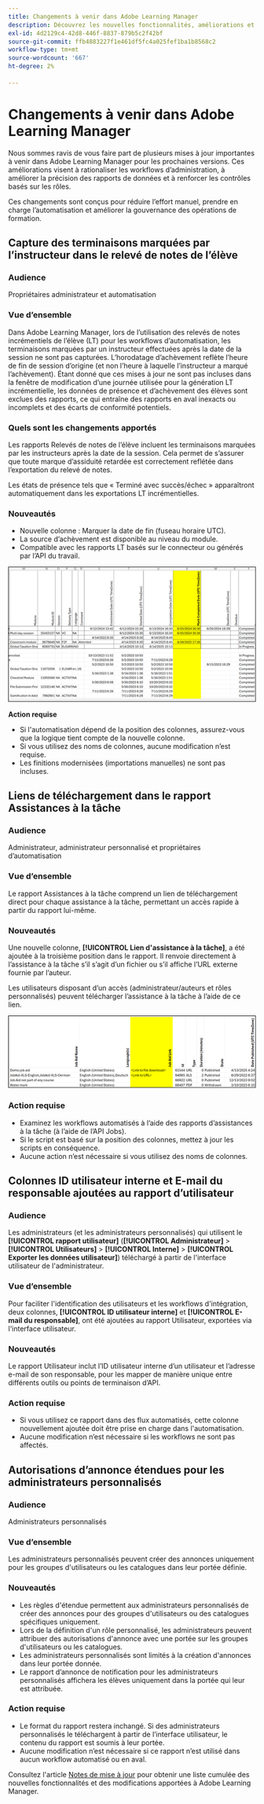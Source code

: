 ```yaml
---
title: Changements à venir dans Adobe Learning Manager
description: Découvrez les nouvelles fonctionnalités, améliorations et mises à jour importantes qui seront bientôt disponibles sur Adobe Learning Manager. Tenez-vous informé des changements afin de pouvoir planifier et tirer le meilleur parti des dernières améliorations.
exl-id: 4d2129c4-42d8-446f-8837-879b5c2f42bf
source-git-commit: ffb4883227f1e461df5fc4a025fef1ba1b8568c2
workflow-type: tm+mt
source-wordcount: '667'
ht-degree: 2%

---
```


# Changements à venir dans Adobe Learning Manager

Nous sommes ravis de vous faire part de plusieurs mises à jour importantes à venir dans Adobe Learning Manager pour les prochaines versions. Ces améliorations visent à rationaliser les workflows d’administration, à améliorer la précision des rapports de données et à renforcer les contrôles basés sur les rôles.

Ces changements sont conçus pour réduire l’effort manuel, prendre en charge l’automatisation et améliorer la gouvernance des opérations de formation.

## Capture des terminaisons marquées par l’instructeur dans le relevé de notes de l’élève

### Audience

Propriétaires administrateur et automatisation

### Vue d’ensemble

Dans Adobe Learning Manager, lors de l’utilisation des relevés de notes incrémentiels de l’élève (LT) pour les workflows d’automatisation, les terminaisons marquées par un instructeur effectuées après la date de la session ne sont pas capturées. L’horodatage d’achèvement reflète l’heure de fin de session d’origine (et non l’heure à laquelle l’instructeur a marqué l’achèvement). Étant donné que ces mises à jour ne sont pas incluses dans la fenêtre de modification d’une journée utilisée pour la génération LT incrémentielle, les données de présence et d’achèvement des élèves sont exclues des rapports, ce qui entraîne des rapports en aval inexacts ou incomplets et des écarts de conformité potentiels.

### Quels sont les changements apportés 

Les rapports Relevés de notes de l’élève incluent les terminaisons marquées par les instructeurs après la date de la session. Cela permet de s’assurer que toute marque d’assiduité retardée est correctement reflétée dans l’exportation du relevé de notes.

Les états de présence tels que « Terminé avec succès/échec » apparaîtront automatiquement dans les exportations LT incrémentielles.

### Nouveautés

* Nouvelle colonne : Marquer la date de fin (fuseau horaire UTC).
* La source d’achèvement est disponible au niveau du module.
* Compatible avec les rapports LT basés sur le connecteur ou générés par l’API du travail.

![](assets/capture-instructor.png)

**Action requise**

* Si l&#39;automatisation dépend de la position des colonnes, assurez-vous que la logique tient compte de la nouvelle colonne.
* Si vous utilisez des noms de colonnes, aucune modification n’est requise.
* Les finitions modernisées (importations manuelles) ne sont pas incluses.

## Liens de téléchargement dans le rapport Assistances à la tâche

### Audience

Administrateur, administrateur personnalisé et propriétaires d’automatisation

### Vue d’ensemble

Le rapport Assistances à la tâche comprend un lien de téléchargement direct pour chaque assistance à la tâche, permettant un accès rapide à partir du rapport lui-même.

### Nouveautés

Une nouvelle colonne, **[!UICONTROL Lien d&#39;assistance à la tâche]**, a été ajoutée à la troisième position dans le rapport. Il renvoie directement à l’assistance à la tâche s’il s’agit d’un fichier ou s’il affiche l’URL externe fournie par l’auteur.

Les utilisateurs disposant d’un accès (administrateur/auteurs et rôles personnalisés) peuvent télécharger l’assistance à la tâche à l’aide de ce lien.

![](assets/download-links-for-job-aid.png)

### Action requise

* Examinez les workflows automatisés à l’aide des rapports d’assistances à la tâche (à l’aide de l’API Jobs).
* Si le script est basé sur la position des colonnes, mettez à jour les scripts en conséquence.
* Aucune action n’est nécessaire si vous utilisez des noms de colonnes.

## Colonnes ID utilisateur interne et E-mail du responsable ajoutées au rapport d’utilisateur

### Audience

Les administrateurs (et les administrateurs personnalisés) qui utilisent le **[!UICONTROL rapport utilisateur]** (**[!UICONTROL Administrateur]** > **[!UICONTROL Utilisateurs]** > **[!UICONTROL Interne]** > **[!UICONTROL Exporter les données utilisateur]**) téléchargé à partir de l&#39;interface utilisateur de l&#39;administrateur.

### Vue d’ensemble

Pour faciliter l&#39;identification des utilisateurs et les workflows d&#39;intégration, deux colonnes, **[!UICONTROL ID utilisateur interne]** et **[!UICONTROL E-mail du responsable]**, ont été ajoutées au rapport Utilisateur, exportées via l&#39;interface utilisateur.

### Nouveautés

Le rapport Utilisateur inclut l’ID utilisateur interne d’un utilisateur et l’adresse e-mail de son responsable, pour les mapper de manière unique entre différents outils ou points de terminaison d’API.

### Action requise

* Si vous utilisez ce rapport dans des flux automatisés, cette colonne nouvellement ajoutée doit être prise en charge dans l&#39;automatisation.
* Aucune modification n’est nécessaire si les workflows ne sont pas affectés.

## Autorisations d’annonce étendues pour les administrateurs personnalisés

### Audience

Administrateurs personnalisés

### Vue d’ensemble

Les administrateurs personnalisés peuvent créer des annonces uniquement pour les groupes d&#39;utilisateurs ou les catalogues dans leur portée définie.

### Nouveautés

* Les règles d&#39;étendue permettent aux administrateurs personnalisés de créer des annonces pour des groupes d&#39;utilisateurs ou des catalogues spécifiques uniquement.
* Lors de la définition d&#39;un rôle personnalisé, les administrateurs peuvent attribuer des autorisations d&#39;annonce avec une portée sur les groupes d&#39;utilisateurs ou les catalogues.
* Les administrateurs personnalisés sont limités à la création d&#39;annonces dans leur portée donnée.
* Le rapport d’annonce de notification pour les administrateurs personnalisés affichera les élèves uniquement dans la portée qui leur est attribuée.

### Action requise

* Le format du rapport restera inchangé. Si des administrateurs personnalisés le téléchargent à partir de l’interface utilisateur, le contenu du rapport est soumis à leur portée.
* Aucune modification n’est nécessaire si ce rapport n’est utilisé dans aucun workflow automatisé ou en aval.

Consultez l&#39;article [Notes de mise à jour](https://experienceleague.adobe.com/en/docs/learning-manager/using/introduction/release-notes) pour obtenir une liste cumulée des nouvelles fonctionnalités et des modifications apportées à Adobe Learning Manager.
